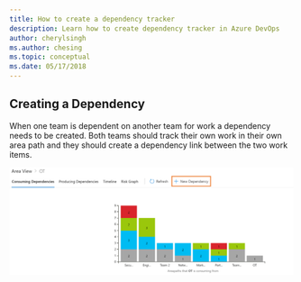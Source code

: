 ```yaml
---
title: How to create a dependency tracker
description: Learn how to create dependency tracker in Azure DevOps
author: cherylsingh
ms.author: chesing
ms.topic: conceptual
ms.date: 05/17/2018
---
```


## Creating a Dependency

When one team is dependent on another team for work a dependency needs to be created.  Both teams should track their own work in their own area path and they should create a dependency link between the two work items.

![Dependency Tracker](/extensions/images/DT1.png)